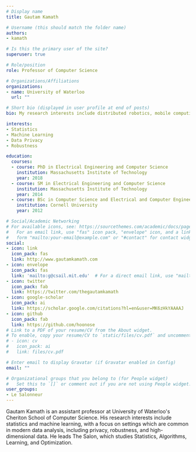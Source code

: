 ```yaml
---
# Display name
title: Gautam Kamath

# Username (this should match the folder name)
authors:
- kamath

# Is this the primary user of the site?
superuser: true

# Role/position
role: Professor of Computer Science

# Organizations/Affiliations
organizations:
- name: University of Waterloo
  url: ""

# Short bio (displayed in user profile at end of posts)
bio: My research interests include distributed robotics, mobile computing and programmable matter.

interests:
- Statistics
- Machine Learning
- Data Privacy
- Robustness

education:
  courses:
  - course: PhD in Electrical Engineering and Computer Science
    institution: Massachusetts Institute of Technology
    year: 2018
  - course: SM in Electrical Engineering and Computer Science
    institution: Massachusetts Institute of Technology
    year: 2014
  - course: BSc in Computer Science and Electrical and Computer Engineering
    institution: Cornell University
    year: 2012

# Social/Academic Networking
# For available icons, see: https://sourcethemes.com/academic/docs/page-builder/#icons
#   For an email link, use "fas" icon pack, "envelope" icon, and a link in the
#   form "mailto:your-email@example.com" or "#contact" for contact widget.
social:
- icon: link
  icon_pack: fas
  link: http://www.gautamkamath.com
- icon: envelope
  icon_pack: fas
  link: 'mailto:g@csail.mit.edu'  # For a direct email link, use "mailto:test@example.org".
- icon: twitter
  icon_pack: fab
  link: https://twitter.com/thegautamkamath
- icon: google-scholar
  icon_pack: ai
  link: https://scholar.google.com/citations?hl=en&user=MK6zHkYAAAAJ
- icon: github
  icon_pack: fab
  link: https://github.com/hoonose
# Link to a PDF of your resume/CV from the About widget.
# To enable, copy your resume/CV to `static/files/cv.pdf` and uncomment the lines below.
# - icon: cv
#   icon_pack: ai
#   link: files/cv.pdf

# Enter email to display Gravatar (if Gravatar enabled in Config)
email: ""

# Organizational groups that you belong to (for People widget)
#   Set this to `[]` or comment out if you are not using People widget.
user_groups:
- Le Salonneur
---
```


Gautam Kamath is an assistant professor at University of Waterloo's Cheriton School of Computer Science. His research interests include statistics and machine learning, with a focus on settings which are common in modern data analysis, including privacy, robustness, and high-dimensional data. He leads The Salon, which studies Statistics, Algorithms, Learning, and Optimization.
